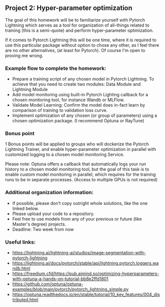 ## Project 2: Hyper-parameter optimization

The goal of this homework will be to familiarize yourself with Pytorch Lightning which serves as a tool for organization of all-things related to training (this is a semi-quote) and perform hyper-parameter optimization. 

If it comes to Pytorch Lightning this will be one time, where it is required to use this particular package without option to chose any other, as I feel there are no other alternatives, (at least for Pytorch). Of course I'm open to proving me wrong.

### Example flow to complete the homework:

* Prepare a training script of any chosen model in Pytorch Lightning. To achieve that you need to create two modules: Data Module and Lightning Module 
* Add model monitoring using built-in Pytorch Lighting callback for a chosen monitoring tool, for instance Wandb or MLFlow.
* Validate Model Learning: Confirm the model does in-fact learn by comparison of training to validation loss curve.
* Implement optimization of any chosen (or group of parameters) using a chosen optimization package. (I recommend Optuna or RayTune)


### Bonus point
1 Bonus points will be applied to groups who will dockerize the Pytorch Lightning Trainer, and enable hyper-parameter optimization in parallel with customized logging to a chosen model monitoring Service. 

Please note: Optuna offers a callback that automatically logs your run history to a chosen model monitoring tool, but the goal of this task is to enable custom model monitoring in parallel, which requires for the training runs to be in separate processes.  (Access to multiple GPUs is not required)

### Additional organization information:
* If possible, please don’t copy outright whole solutions, like the one linked below.
* Please upload your code to a repository. 
* Feel free to use models from any of your previous or future (like Master's degree) projects.
* Deadline: Two week from now



### Useful links:
* https://lightning.ai/lightning-ai/studios/image-segmentation-with-pytorch-lightning 
* https://lightning.ai/docs/pytorch/stable/api/lightning.pytorch.loggers.wandb.html 
* https://freedium.cfd/https://pub.aimind.so/optimizing-hyperparameters-with-optuna-a-hands-on-tutorial-bb8e2ffd1801  
* https://github.com/optuna/optuna-examples/blob/main/pytorch/pytorch_lightning_simple.py 
* https://optuna.readthedocs.io/en/stable/tutorial/10_key_features/004_distributed.html 
